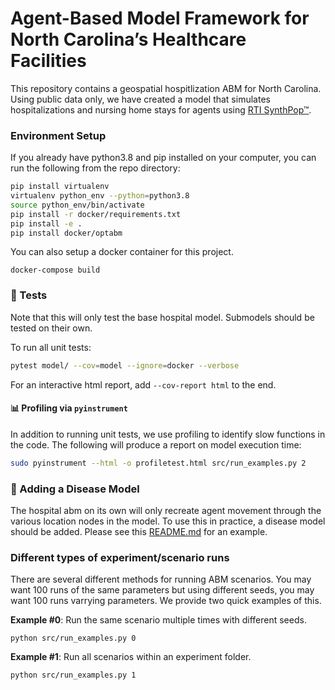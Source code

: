 # Agent-Based Model Framework for North Carolina’s Healthcare Facilities 

This repository contains a geospatial hospitlization ABM for North Carolina. Using public data only, we have created a model that simulates hospitalizations and nursing home stays for agents using [RTI SynthPop™](https://www.rti.org/synthpop-synthetic-population-data-analysis).

### Environment Setup

If you already have python3.8 and pip installed on your computer, you can run the following from the repo directory:

```bash
pip install virtualenv
virtualenv python_env --python=python3.8
source python_env/bin/activate
pip install -r docker/requirements.txt
pip install -e .
pip install docker/optabm
```

You can also setup a docker container for this project.

```
docker-compose build
```

### 🔧 Tests

Note that this will only test the base hospital model. Submodels should be tested on their own.

To run all unit tests:

```bash
pytest model/ --cov=model --ignore=docker --verbose
```

For an interactive html report, add `--cov-report html` to the end.


#### 📊 Profiling via `pyinstrument`

In addition to running unit tests, we use profiling to identify slow functions in the code. The following will produce a report on model execution time:

```bash
sudo pyinstrument --html -o profiletest.html src/run_examples.py 2
```


### 🧬 Adding a Disease Model 

The hospital abm on its own will only recreate agent movement through the various location nodes in the model. To use this in practice, a disease model should be added. Please see this [README.md](submodels/covid19/README.md) for an example.


### Different types of experiment/scenario runs

There are several different methods for running ABM scenarios. You may want 100 runs of the same parameters but using different seeds, you may want 100 runs varrying parameters. We provide two quick examples of this. 

**Example #0**: Run the same scenario multiple times with different seeds.

```
python src/run_examples.py 0
```

**Example #1**: Run all scenarios within an experiment folder.

```bash
python src/run_examples.py 1
```